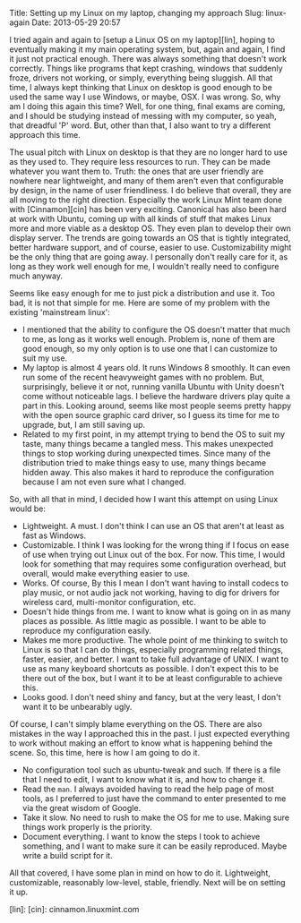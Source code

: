 Title: Setting up my Linux on my laptop, changing my approach
Slug: linux-again
Date: 2013-05-29 20:57


I tried again and again to [setup a Linux OS on my laptop][lin], hoping to eventually making it my 
main operating system, but, again and again, I find it just not practical enough. There was 
always something that doesn't work correctly. Things like programs that kept crashing, windows 
that suddenly froze, drivers not working, or simply, everything being sluggish. All that time, I 
always kept thinking that Linux on desktop is good enough to be used the same way I use Windows, 
or maybe, OSX. I was wrong. So, why am I doing this again this time? Well, for one thing, final
exams are coming, and I should be studying instead of messing with my computer, so yeah, that 
dreadful 'P' word. But, other than that, I also want to try a different approach this time.

The usual pitch with Linux on desktop is that they are no longer hard to use as they used to. 
They require less resources to run. They can be made whatever you want them to. Truth: the ones 
that are user friendly are nowhere near lightweight, and many of them aren't even that configurable
by design, in the name of user friendliness. I do believe that overall, they are all moving to
the right direction. Especially the work Linux Mint team done with [Cinnamon][cin] has been very
exciting. Canonical has also been hard at work with Ubuntu, coming up with all kinds of stuff that
makes Linux more and more viable as a desktop OS. They even plan to develop their own display server.
The trends are going towards an OS that is tightly integrated, better hardware support, and of 
course, easier to use. Customizability might be the only thing that are going away. I personally
don't really care for it, as long as they work well enough for me, I wouldn't really need to
configure much anyway.

Seems like easy enough for me to just pick a distribution and use it. Too bad, it is not that simple
for me. Here are some of my problem with the existing 'mainstream linux':
* I mentioned that the ability to configure the OS doesn't matter that much to me, as long as it 
works well enough. Problem is, none of them are good enough, so my only option is to use one
that I can customize to suit my use.
* My laptop is almost 4 years old. It runs Windows 8 smoothly. It can even run some of the recent 
heavyweight games with no problem. But, surprisingly,  believe it or not, running vanilla Ubuntu
with Unity doesn't come without noticeable lags. I believe the hardware drivers play quite a part
in this. Looking around, seems like most people seems pretty happy with the open source graphic card
driver, so I guess its time for me to upgrade, but, I am still saving up.
* Related to my first point, in my attempt trying to bend the OS to suit my taste, many things
became a tangled mess. This makes unexpected things to stop working during unexpected times. Since
many of the distribution tried to make things easy to use, many things became hidden away. This 
also makes it hard to reproduce the configuration because I am not even sure what I changed.

So, with all that in mind, I decided how I want this attempt on using Linux would be:
* Lightweight. A must. I don't think I can use an OS that aren't at least as fast as Windows.
* Customizable. I think I was looking for the wrong thing if I focus on ease of use when trying
out Linux out of the box. For now. This time, I would look for something that may requires some 
configuration overhead, but overall, would make everything easier to use.
* Works. Of course, By this I mean I don't want having to install codecs to play music, or not 
audio jack not working, having to dig for drivers for wireless card, multi-monitor configuration, etc.
* Doesn't hide things from me. I want to know what is going on in as many places as possible.
As little magic as possible. I want to be able to reproduce my configuration easily.
* Makes me more productive. The whole point of me thinking to switch to Linux is so that I can
do things, especially programming related things, faster, easier, and better. I want to take
full advantage of UNIX. I want to use as many keyboard shortcuts as possible. I don't expect this
to be there out of the box, but I want it to be at least configurable to achieve this.
* Looks good. I don't need shiny and fancy, but at the very least, I don't want it to be unbearably
ugly.

Of course, I can't simply blame everything on the OS. There are also mistakes in the way I 
approached this in the past. I just expected everything to work without making an effort to know
what is happening behind the scene. So, this time, here is how I am going to do it.
* No configuration tool such as ubuntu-tweak and such. If there is a file that I need to edit,
I want to know what it is, and how to change it.
* Read the `man`. I always avoided having to read the help page of most tools, as I preferred to
just have the command to enter presented to me via the great wisdom of Google.
* Take it slow. No need to rush to make the OS for me to use. Making sure things work properly 
is the priority.
* Document everything. I want to know the steps I took to achieve something, and I want to make 
sure it can be easily reproduced. Maybe write a build script for it.

All that covered, I have some plan in mind on how to do it. Lightweight, customizable, reasonably
low-level, stable, friendly. Next will be on setting it up. 

[lin]: 
[cin]: cinnamon.linuxmint.com